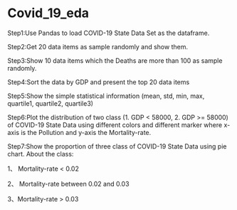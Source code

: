 # Covid_19_eda

Step1:Use Pandas to load COVID-19 State Data Set as the dataframe.

Step2:Get 20 data items as sample randomly and show them.

Step3:Show 10 data items which the Deaths are more than 100 as sample randomly.

Step4:Sort the data by GDP and present the top 20 data items

Step5:Show the simple statistical information (mean, std, min, max, quartile1, quartile2, quartile3)

Step6:Plot the distribution of two class (1. GDP < 58000, 2. GDP >= 58000) of COVID-19 State Data using different colors and different marker where x-axis is the Pollution and y-axis the Mortality-rate.

Step7:Show the proportion of three class of COVID-19 State Data using pie chart. About the class:

1、 Mortality-rate < 0.02

2、 Mortality-rate between 0.02 and 0.03

3、Mortality-rate > 0.03
